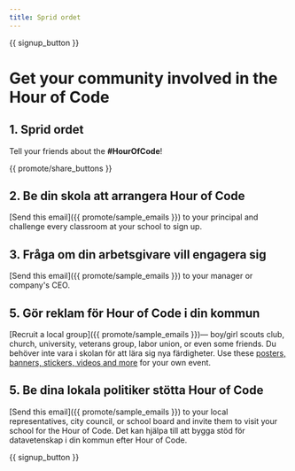 ```yaml
---
title: Sprid ordet
---
```


{{ signup_button }}

# Get your community involved in the Hour of Code

## 1. Sprid ordet

Tell your friends about the **#HourOfCode**!

{{ promote/share_buttons }}

## 2. Be din skola att arrangera Hour of Code

[Send this email]({{ promote/sample_emails }}) to your principal and challenge every classroom at your school to sign up.

## 3. Fråga om din arbetsgivare vill engagera sig

[Send this email]({{ promote/sample_emails }}) to your manager or company's CEO.

## 5. Gör reklam för Hour of Code i din kommun

[Recruit a local group]({{ promote/sample_emails }})— boy/girl scouts club, church, university, veterans group, labor union, or even some friends. Du behöver inte vara i skolan för att lära sig nya färdigheter. Use these [posters, banners, stickers, videos and more](/promote/resources) for your own event.

## 5. Be dina lokala politiker stötta Hour of Code

[Send this email]({{ promote/sample_emails }}) to your local representatives, city council, or school board and invite them to visit your school for the Hour of Code. Det kan hjälpa till att bygga stöd för datavetenskap i din kommun efter Hour of Code.

{{ signup_button }}